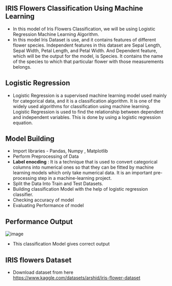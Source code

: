 ## IRIS Flowers Classification Using Machine Learning
- In this model of Iris Flowers Classification, we will be using  Logistic Regression Machine Learning Algorithm.
- In this model Iris Dataset is use, and it contains features of different flower species. Independent features in this dataset are Sepal Length, Sepal Width, Petal Length, and    Petal Width. And Dependent feature, which will be the output for the model, is Species. It contains the name of the species to which that particular flower with those        measurements belongs.

## Logistic Regression
- Logistic Regression is a supervised machine learning model used mainly for categorical data, and it is a classification algorithm. It is one of the widely used algorithms for classification using machine learning. Logistic Regression is used to find the relationship between dependent and independent variables. This is done by using a logistic regression equation. 

## Model Building
- Import libraries - Pandas, Numpy , Matplotlib
- Perform Preprocessing of Data
- **Label enocding** : It  is a technique that is used to convert categorical columns into numerical ones so that they can be fitted by machine learning models which only take numerical data. It is an important pre-processing step in a machine-learning project.
- Split the Data Into Train and Test Datasets.
- Building classification Model with the help of logistic regression classifier.
- Checking accuracy of model
- Evaluating Performance of model

## Performance Output

 ![image](https://github.com/2000-Rahul/IRIS-flowers-classification-using-machine-learning/assets/136818857/b25329e4-1f5e-4f3b-8a55-40363f8ffdf9)

 - This classification Model gives correct output

## IRIS flowers Dataset
- Download dataset from here <br>
https://www.kaggle.com/datasets/arshid/iris-flower-dataset

